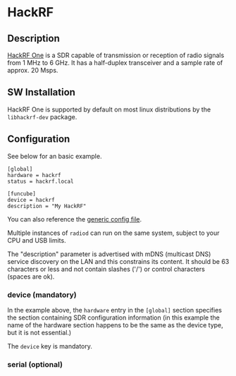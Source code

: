 # HackRF

## Description

[HackRF One](https://greatscottgadgets.com/hackrf/one/) is a SDR capable of transmission or reception of radio signals from 1 MHz to 6 GHz. It has a half-duplex transceiver and a sample rate of approx. 20 Msps.

## SW Installation

HackRF One is supported by default on most linux distributions by the `libhackrf-dev` package.

## Configuration

See below for an basic example.

```
[global]
hardware = hackrf
status = hackrf.local

[funcube]
device = hackrf
description = "My HackRF"
```

You can also reference the [generic config file](/config/radiod@hackrf-generic.conf).

Multiple instances of `radiod` can run on the same system, subject to your CPU and USB limits.

The "description" parameter is advertised with mDNS (multicast DNS) service discovery on the LAN and this constrains its content. It should be 63 characters or less and not contain slashes ('/') or control characters (spaces are ok).

### device (mandatory)

In the example above, the `hardware` entry in the `[global]` section specifies the section containing SDR configuration information (in this example the name of the hardware section happens to be the same as the device type, but it is not essential.)

The `device` key is mandatory.

### serial (optional)


